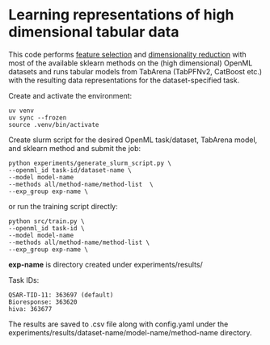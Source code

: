 # Learning representations of high dimensional tabular data

This code performs [feature selection](https://scikit-learn.org/stable/modules/feature_selection.html) and [dimensionality reduction](https://scikit-learn.org/stable/modules/unsupervised_reduction.html) with most of the available sklearn methods on the (high dimensional) OpenML datasets and runs tabular models from TabArena (TabPFNv2, CatBoost etc.) with the resulting data representations for the dataset-specified task. 


Create and activate the environment:
```
uv venv
uv sync --frozen
source .venv/bin/activate
```

Create slurm script for the desired OpenML task/dataset, TabArena model, and sklearn method and submit the job:
```
python experiments/generate_slurm_script.py \
--openml_id task-id/dataset-name \
--model model-name
--methods all/method-name/method-list  \
--exp_group exp-name \
```

or run the training script directly:
```
python src/train.py \
--openml_id task-id \
--model model-name
--methods all/method-name/method-list \
--exp_group exp-name \
```

**exp-name** is directory created under experiments/results/ 

Task IDs:
```
QSAR-TID-11: 363697 (default)
Bioresponse: 363620
hiva: 363677 
```

The results are saved to .csv file along with config.yaml under the experiments/results/dataset-name/model-name/method-name directory.